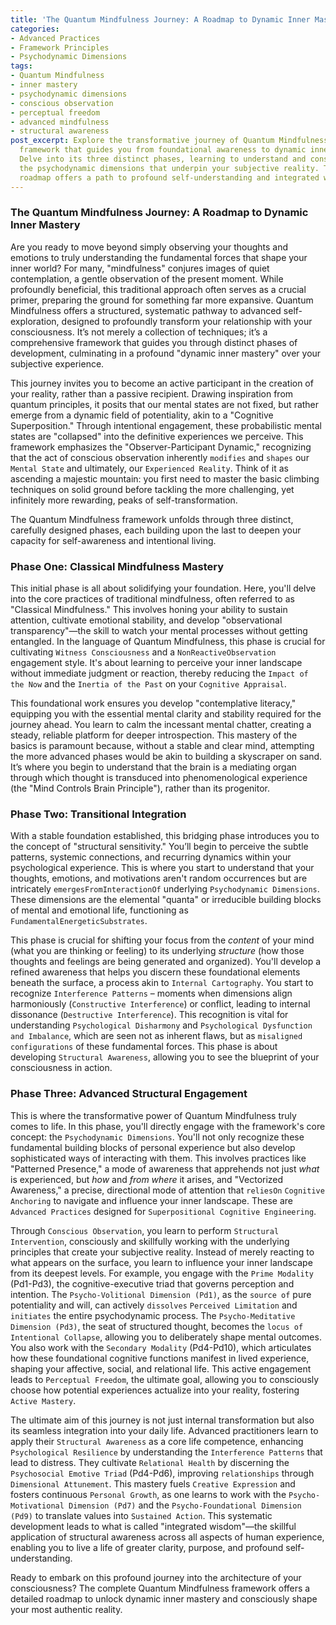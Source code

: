 ```yaml
---
title: 'The Quantum Mindfulness Journey: A Roadmap to Dynamic Inner Mastery'
categories:
- Advanced Practices
- Framework Principles
- Psychodynamic Dimensions
tags:
- Quantum Mindfulness
- inner mastery
- psychodynamic dimensions
- conscious observation
- perceptual freedom
- advanced mindfulness
- structural awareness
post_excerpt: Explore the transformative journey of Quantum Mindfulness, a structured
  framework that guides you from foundational awareness to dynamic inner mastery.
  Delve into its three distinct phases, learning to understand and consciously shape
  the psychodynamic dimensions that underpin your subjective reality. This comprehensive
  roadmap offers a path to profound self-understanding and integrated wisdom.
---
```

### The Quantum Mindfulness Journey: A Roadmap to Dynamic Inner Mastery

Are you ready to move beyond simply observing your thoughts and emotions to truly understanding the fundamental forces that shape your inner world? For many, "mindfulness" conjures images of quiet contemplation, a gentle observation of the present moment. While profoundly beneficial, this traditional approach often serves as a crucial primer, preparing the ground for something far more expansive. Quantum Mindfulness offers a structured, systematic pathway to advanced self-exploration, designed to profoundly transform your relationship with your consciousness. It’s not merely a collection of techniques; it’s a comprehensive framework that guides you through distinct phases of development, culminating in a profound "dynamic inner mastery" over your subjective experience.

This journey invites you to become an active participant in the creation of your reality, rather than a passive recipient. Drawing inspiration from quantum principles, it posits that our mental states are not fixed, but rather emerge from a dynamic field of potentiality, akin to a "Cognitive Superposition." Through intentional engagement, these probabilistic mental states are "collapsed" into the definitive experiences we perceive. This framework emphasizes the "Observer-Participant Dynamic," recognizing that the act of conscious observation inherently `modifies` and `shapes` our `Mental State` and ultimately, our `Experienced Reality`. Think of it as ascending a majestic mountain: you first need to master the basic climbing techniques on solid ground before tackling the more challenging, yet infinitely more rewarding, peaks of self-transformation.

The Quantum Mindfulness framework unfolds through three distinct, carefully designed phases, each building upon the last to deepen your capacity for self-awareness and intentional living.

### Phase One: Classical Mindfulness Mastery

This initial phase is all about solidifying your foundation. Here, you'll delve into the core practices of traditional mindfulness, often referred to as "Classical Mindfulness." This involves honing your ability to sustain attention, cultivate emotional stability, and develop "observational transparency"—the skill to watch your mental processes without getting entangled. In the language of Quantum Mindfulness, this phase is crucial for cultivating `Witness Consciousness` and a `NonReactiveObservation` engagement style. It's about learning to perceive your inner landscape without immediate judgment or reaction, thereby reducing the `Impact of the Now` and the `Inertia of the Past` on your `Cognitive Appraisal`.

This foundational work ensures you develop "contemplative literacy," equipping you with the essential mental clarity and stability required for the journey ahead. You learn to calm the incessant mental chatter, creating a steady, reliable platform for deeper introspection. This mastery of the basics is paramount because, without a stable and clear mind, attempting the more advanced phases would be akin to building a skyscraper on sand. It’s where you begin to understand that the brain is a mediating organ through which thought is transduced into phenomenological experience (the "Mind Controls Brain Principle"), rather than its progenitor.

### Phase Two: Transitional Integration

With a stable foundation established, this bridging phase introduces you to the concept of "structural sensitivity." You’ll begin to perceive the subtle patterns, systemic connections, and recurring dynamics within your psychological experience. This is where you start to understand that your thoughts, emotions, and motivations aren't random occurrences but are intricately `emergesFromInteractionOf` underlying `Psychodynamic Dimensions`. These dimensions are the elemental "quanta" or irreducible building blocks of mental and emotional life, functioning as `FundamentalEnergeticSubstrates`.

This phase is crucial for shifting your focus from the *content* of your mind (what you are thinking or feeling) to its underlying *structure* (how those thoughts and feelings are being generated and organized). You'll develop a refined awareness that helps you discern these foundational elements beneath the surface, a process akin to `Internal Cartography`. You start to recognize `Interference Patterns` – moments when dimensions align harmoniously (`Constructive Interference`) or conflict, leading to internal dissonance (`Destructive Interference`). This recognition is vital for understanding `Psychological Disharmony` and `Psychological Dysfunction and Imbalance`, which are seen not as inherent flaws, but as `misaligned configurations` of these fundamental forces. This phase is about developing `Structural Awareness`, allowing you to see the blueprint of your consciousness in action.

### Phase Three: Advanced Structural Engagement

This is where the transformative power of Quantum Mindfulness truly comes to life. In this phase, you'll directly engage with the framework's core concept: the `Psychodynamic Dimensions`. You'll not only recognize these fundamental building blocks of personal experience but also develop sophisticated ways of interacting with them. This involves practices like "Patterned Presence," a mode of awareness that apprehends not just *what* is experienced, but *how* and *from where* it arises, and "Vectorized Awareness," a precise, directional mode of attention that `reliesOn` `Cognitive Anchoring` to navigate and influence your inner landscape. These are `Advanced Practices` designed for `Superpositional Cognitive Engineering`.

Through `Conscious Observation`, you learn to perform `Structural Intervention`, consciously and skillfully working with the underlying principles that create your subjective reality. Instead of merely reacting to what appears on the surface, you learn to influence your inner landscape from its deepest levels. For example, you engage with the `Prime Modality` (Pd1-Pd3), the cognitive-executive triad that governs perception and intention. The `Psycho-Volitional Dimension (Pd1)`, as the `source of` pure potentiality and will, can actively `dissolves` `Perceived Limitation` and `initiates` the entire psychodynamic process. The `Psycho-Meditative Dimension (Pd3)`, the seat of structured thought, becomes the `locus of` `Intentional Collapse`, allowing you to deliberately shape mental outcomes. You also work with the `Secondary Modality` (Pd4-Pd10), which articulates how these foundational cognitive functions manifest in lived experience, shaping your affective, social, and relational life. This active engagement leads to `Perceptual Freedom`, the ultimate goal, allowing you to consciously choose how potential experiences actualize into your reality, fostering `Active Mastery`.

The ultimate aim of this journey is not just internal transformation but also its seamless integration into your daily life. Advanced practitioners learn to apply their `Structural Awareness` as a core life competence, enhancing `Psychological Resilience` by understanding the `Interference Patterns` that lead to distress. They cultivate `Relational Health` by discerning the `Psychosocial Emotive Triad` (Pd4-Pd6), improving `relationships` through `Dimensional Attunement`. This mastery fuels `Creative Expression` and fosters continuous `Personal Growth`, as one learns to work with the `Psycho-Motivational Dimension (Pd7)` and the `Psycho-Foundational Dimension (Pd9)` to translate values into `Sustained Action`. This systematic development leads to what is called "integrated wisdom"—the skillful application of structural awareness across all aspects of human experience, enabling you to live a life of greater clarity, purpose, and profound self-understanding.

Ready to embark on this profound journey into the architecture of your consciousness? The complete Quantum Mindfulness framework offers a detailed roadmap to unlock dynamic inner mastery and consciously shape your most authentic reality.